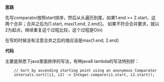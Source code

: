 **思路**

先写comparator按照start排序，然后从头遍历到尾，如果1.end >= 2.start，这两个合并；合并之后为[1.start, max(1.end, 2.end)]。
如果不符合合并要求，就以2为起点，继续重复这个过程比较，这个过程是O(n)

在写的时候没有注意合并之后的值应该是max(1.end, 2.end)

**代码**

主要是熟悉下java里面排序的写法，有种java8 lambda的写法特别好：

```
    // Sort by ascending starting point using an anonymous Comparator
    intervals.sort((i1, i2) -> Integer.compare(i1.start, i2.start));
```
